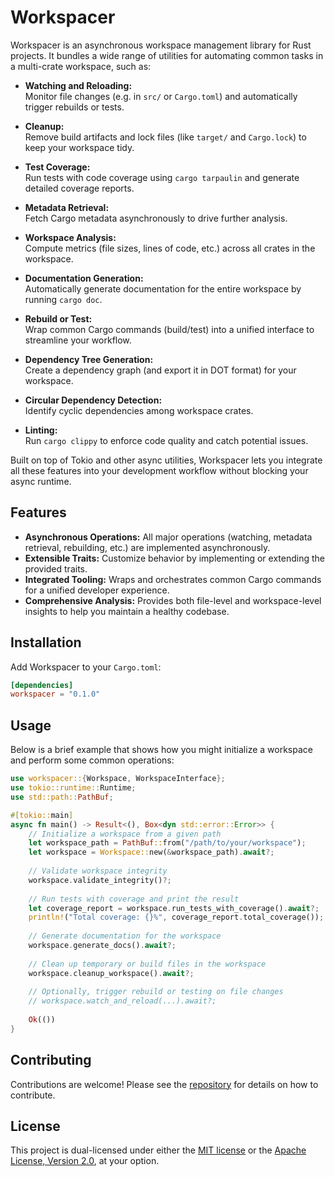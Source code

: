 # Workspacer

Workspacer is an asynchronous workspace management library for Rust projects. It bundles a wide range of utilities for automating common tasks in a multi-crate workspace, such as:

- **Watching and Reloading:**  
  Monitor file changes (e.g. in `src/` or `Cargo.toml`) and automatically trigger rebuilds or tests.

- **Cleanup:**  
  Remove build artifacts and lock files (like `target/` and `Cargo.lock`) to keep your workspace tidy.

- **Test Coverage:**  
  Run tests with code coverage using `cargo tarpaulin` and generate detailed coverage reports.

- **Metadata Retrieval:**  
  Fetch Cargo metadata asynchronously to drive further analysis.

- **Workspace Analysis:**  
  Compute metrics (file sizes, lines of code, etc.) across all crates in the workspace.

- **Documentation Generation:**  
  Automatically generate documentation for the entire workspace by running `cargo doc`.

- **Rebuild or Test:**  
  Wrap common Cargo commands (build/test) into a unified interface to streamline your workflow.

- **Dependency Tree Generation:**  
  Create a dependency graph (and export it in DOT format) for your workspace.

- **Circular Dependency Detection:**  
  Identify cyclic dependencies among workspace crates.

- **Linting:**  
  Run `cargo clippy` to enforce code quality and catch potential issues.

Built on top of Tokio and other async utilities, Workspacer lets you integrate all these features into your development workflow without blocking your async runtime.

## Features

- **Asynchronous Operations:** All major operations (watching, metadata retrieval, rebuilding, etc.) are implemented asynchronously.
- **Extensible Traits:** Customize behavior by implementing or extending the provided traits.
- **Integrated Tooling:** Wraps and orchestrates common Cargo commands for a unified developer experience.
- **Comprehensive Analysis:** Provides both file-level and workspace-level insights to help you maintain a healthy codebase.

## Installation

Add Workspacer to your `Cargo.toml`:

```toml
[dependencies]
workspacer = "0.1.0"
```

## Usage

Below is a brief example that shows how you might initialize a workspace and perform some common operations:

```rust
use workspacer::{Workspace, WorkspaceInterface};
use tokio::runtime::Runtime;
use std::path::PathBuf;

#[tokio::main]
async fn main() -> Result<(), Box<dyn std::error::Error>> {
    // Initialize a workspace from a given path
    let workspace_path = PathBuf::from("/path/to/your/workspace");
    let workspace = Workspace::new(&workspace_path).await?;
    
    // Validate workspace integrity
    workspace.validate_integrity()?;
    
    // Run tests with coverage and print the result
    let coverage_report = workspace.run_tests_with_coverage().await?;
    println!("Total coverage: {}%", coverage_report.total_coverage());
    
    // Generate documentation for the workspace
    workspace.generate_docs().await?;
    
    // Clean up temporary or build files in the workspace
    workspace.cleanup_workspace().await?;
    
    // Optionally, trigger rebuild or testing on file changes
    // workspace.watch_and_reload(...).await?;
    
    Ok(())
}
```

## Contributing

Contributions are welcome! Please see the [repository](https://github.com/klebs6/klebs-general) for details on how to contribute.

## License

This project is dual-licensed under either the [MIT license](LICENSE-MIT) or the [Apache License, Version 2.0](LICENSE-APACHE), at your option.
